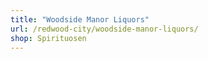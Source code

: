 ```yaml
---
title: "Woodside Manor Liquors"
url: /redwood-city/woodside-manor-liquors/
shop: Spirituosen
---
```

